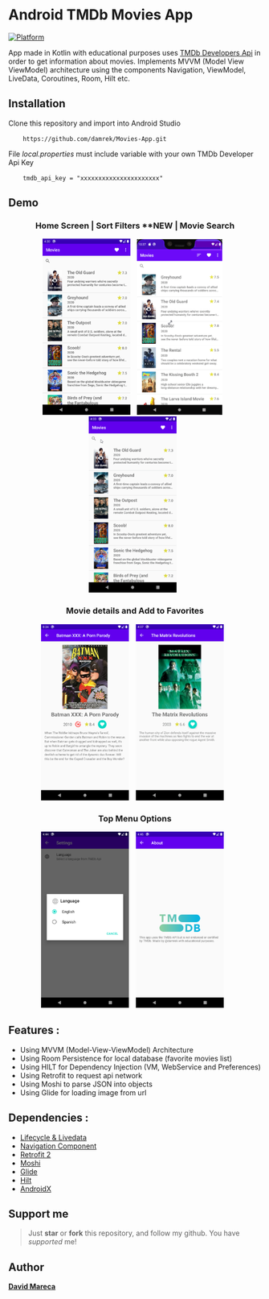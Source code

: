 # Android TMDb Movies App

[![Platform](https://img.shields.io/badge/platform-Android-green.svg)](http://developer.android.com/index.html)

App made in Kotlin with educational purposes uses [TMDb Developers Api](https://developers.themoviedb.org/3/) in order to get information about movies. Implements MVVM (Model View ViewModel) architecture using the components Navigation, ViewModel, LiveData, Coroutines, Room, Hilt etc.

## Installation

Clone this repository and import into Android Studio

```
    https://github.com/damrek/Movies-App.git
```

File _local.properties_ must include variable with your own TMDb Developer Api Key

```
    tmdb_api_key = "xxxxxxxxxxxxxxxxxxxxxx"
```

## Demo

<h3 align="center"> Home Screen | Sort Filters **NEW | Movie Search </h3>
<p align="center">
    <img src="assets/screen_home.png"
        alt="Movies List"    
        style="margin-right: 10px;"    
        width="175" />
    <img src="assets/screen_sortfilters.gif?raw=true"
        alt="Search Movie Screen Action GIF"    
        style="margin-right: 10px;"    
        width="170" />
    <img src="assets/screen_search.gif?raw=true"
        alt="Search Movie Screen Action GIF"    
        style="margin-right: 10px;"    
        width="175" />
</p>

<h3 align="center">Movie details and Add to Favorites </h3>
<p align="center">
            <img src="assets/screen_movie_detail.png"
        alt="Movie Detail Screen"    
        style="margin-right: 10px;"    
        width="175" />
            <img src="assets/screen_addtofavorites.gif?raw=true"
        alt="Add movie to favorites list Action GIF"    
        style="margin-right: 10px;"    
        width="175" />
</p>
 
  
<h3 align="center">Top Menu Options</h3>
<p align="center">
    <img src="assets/screen_preference_settings.png"
        alt="Preference Settings Screen"    
        style="margin-right: 10px;"    
        width="175" />
    <img src="assets/screen_about.png"
        alt="About App Screen"    
        style="margin-right: 10px;"    
        width="175" />
</p>


## Features :

- Using MVVM (Model-View-ViewModel) Architecture
- Using Room Persistence for local database (favorite movies list)
- Using HILT for Dependency Injection (VM, WebService and Preferences)
- Using Retrofit to request api network
- Using Moshi to parse JSON into objects
- Using Glide for loading image from url

## Dependencies :

- [Lifecycle & Livedata](https://developer.android.com/jetpack/androidx/releases/lifecycle)
- [Navigation Component](https://developer.android.com/jetpack/androidx/releases/navigation)
- [Retrofit 2](https://square.github.io/retrofit/)
- [Moshi](https://github.com/square/moshi)
- [Glide](https://github.com/bumptech/glide)
- [Hilt](https://developer.android.com/training/dependency-injection/hilt-jetpack)
- [AndroidX](https://mvnrepository.com/artifact/androidx)

## Support me

> Just **star** or **fork** this repository, and follow my github. You have _supported_ me!

## Author

[**David Mareca**](https://www.linkedin.com/in/davidme/)
